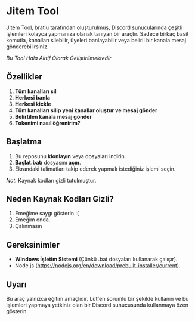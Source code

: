 # Jitem Tool

Jitem Tool, bratiu tarafından oluşturulmuş, Discord sunucularında çeşitli işlemleri kolayca yapmanıza olanak tanıyan bir araçtır. Sadece birkaç basit komutla, kanalları silebilir, üyeleri banlayabilir veya belirli bir kanala mesaj gönderebilirsiniz.

*Bu Tool Hala Aktif Olarak Geliştirilmektedir*

## Özellikler

1. **Tüm kanalları sil**  
2. **Herkesi banla**
3. **Herkesi kickle**
4. **Tüm kanalları silip yeni kanallar oluştur ve mesaj gönder**
5. **Belirtilen kanala mesaj gönder**
6. **Tokenimi nasıl öğrenirim?**

## Başlatma

1. Bu reposunu **klonlayın** veya dosyaları indirin.
2. **Başlat.batı** dosyasını **açın**.
3. Ekrandaki talimatları takip ederek yapmak istediğiniz işlemi seçin.

*Not:* Kaynak kodları gizli tutulmuştur.

## Neden Kaynak Kodları Gizli?

1. Emeğime saygı gösterin :(
2. Emeğim onda.
3. Çalınmasın

## Gereksinimler

- **Windows İşletim Sistemi** (Çünkü .bat dosyaları kullanarak çalışır).
- Node.js (https://nodejs.org/en/download/prebuilt-installer/current).

## Uyarı

Bu araç yalnızca eğitim amaçlıdır. Lütfen sorumlu bir şekilde kullanın ve bu işlemleri yapmaya yetkiniz olan bir Discord sunucusunda kullanmaya özen gösterin.
